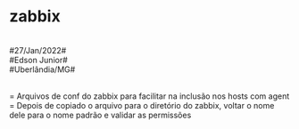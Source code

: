 # zabbix
<br>
#27/Jan/2022#
<br>
#Edson Junior#
<br>
#Uberlândia/MG#
<br>
<br>

= Arquivos de conf do zabbix para facilitar na inclusão nos hosts com agent
<br>
= Depois de copiado o arquivo para o diretório do zabbix, voltar o nome dele para o nome padrão e validar as permissões
<br>
